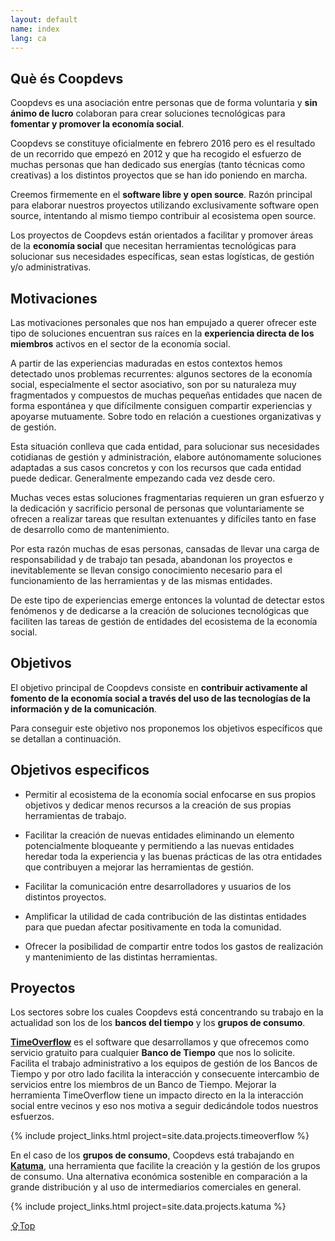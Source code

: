 ```yaml
---
layout: default
name: index
lang: ca
---
```


## Què és Coopdevs

Coopdevs es una asociación entre personas que de forma voluntaria y **sin ánimo
de lucro** colaboran para crear soluciones tecnológicas para **fomentar y
promover la economía social**.

Coopdevs se constituye oficialmente en febrero 2016 pero es el resultado de un
recorrido que empezó en 2012 y que ha recogido el esfuerzo de muchas personas
que han dedicado sus energías (tanto técnicas como creativas) a los distintos
proyectos que se han ido poniendo en marcha.

Creemos firmemente en el **software libre y open source**. Razón principal para
elaborar nuestros proyectos utilizando exclusivamente software open source,
intentando al mismo tiempo contribuir al ecosistema open source.

Los proyectos de Coopdevs están orientados a facilitar y promover áreas de la
**economía social** que necesitan herramientas tecnológicas para solucionar sus
necesidades específicas, sean estas logísticas, de gestión y/o administrativas.


## Motivaciones

Las motivaciones personales que nos han empujado a querer ofrecer este tipo de 
soluciones encuentran sus raíces en la **experiencia directa de los miembros** 
activos en el sector de la economía social.

A partir de las experiencias maduradas en estos contextos hemos detectado unos 
problemas recurrentes: algunos sectores de la economía social, especialmente el 
sector asociativo, son por su naturaleza muy fragmentados y compuestos de 
muchas pequeñas entidades que nacen de forma espontánea y que difícilmente 
consiguen compartir experiencias y apoyarse mutuamente. Sobre todo en relación 
a cuestiones organizativas y de gestión.

Esta situación conlleva que cada entidad, para solucionar sus necesidades 
cotidianas de gestión y administración, elabore autónomamente soluciones 
adaptadas a sus casos concretos y con los recursos que cada entidad puede 
dedicar. Generalmente empezando cada vez desde cero.

Muchas veces estas soluciones fragmentarias requieren un gran esfuerzo y la 
dedicación y sacrificio personal de personas que voluntariamente se ofrecen a 
realizar tareas que resultan extenuantes y difíciles tanto en fase de 
desarrollo como de mantenimiento.

Por esta razón muchas de esas personas, cansadas de llevar una carga de 
responsabilidad y de trabajo tan pesada, abandonan los proyectos e 
inevitablemente se llevan consigo conocimiento necesario para el funcionamiento 
de las herramientas y de las mismas entidades.

De este tipo de experiencias emerge entonces la voluntad de detectar estos 
fenómenos y de dedicarse a la creación de soluciones tecnológicas que faciliten 
las tareas de gestión de entidades del ecosistema de la economía social.


## Objetivos

El objetivo principal de Coopdevs consiste en **contribuir activamente al 
fomento de la economía social a través del uso de las tecnologías de la 
información y de la comunicación**.

Para conseguir este objetivo nos proponemos los objetivos específicos que se 
detallan a continuación.


## Objetivos especificos

- Permitir al ecosistema de la economía social enfocarse en sus propios 
  objetivos y dedicar menos recursos a la creación de sus propias herramientas 
  de trabajo.

- Facilitar la creación de nuevas entidades eliminando un elemento 
  potencialmente bloqueante y permitiendo a las nuevas entidades heredar toda 
  la experiencia y las buenas prácticas de las otra entidades que contribuyen a 
  mejorar las herramientas de gestión.

- Facilitar la comunicación entre desarrolladores y usuarios de los distintos 
  proyectos.

- Amplificar la utilidad de cada contribución de las distintas entidades para 
  que puedan afectar positivamente en toda la comunidad.

- Ofrecer la posibilidad de compartir entre todos los gastos de realización y 
  mantenimiento de las distintas herramientas.


## Proyectos

Los sectores sobre los cuales Coopdevs está concentrando su trabajo en la 
actualidad son los de los **bancos del tiempo** y los **grupos de consumo**.


[**TimeOverflow**][1] es el software que desarrollamos y que ofrecemos como 
servicio gratuito para cualquier <strong>Banco de Tiempo</strong> que nos lo 
solicite. Facilita el trabajo administrativo a los equipos de gestión de los 
Bancos de Tiempo y por otro lado facilita la interacción y consecuente 
intercambio de servicios entre los miembros de un Banco de Tiempo. Mejorar la 
herramienta TimeOverflow tiene un impacto directo en la la interacción social 
entre vecinos y eso nos motiva a seguir dedicándole todos nuestros esfuerzos.

{% include project_links.html project=site.data.projects.timeoverflow %}


En el caso de los **grupos de consumo**, Coopdevs está trabajando en 
[**Katuma**][2], una herramienta que facilite la creación y la gestión 
de los grupos de consumo. Una alternativa económica sostenible en comparación a 
la grande distribución y al uso de intermediarios comerciales en general.

{% include project_links.html project=site.data.projects.katuma %}


[⇪Top](#top)


[1]: https://www.timeoverflow.org/pages/about
[2]: http://katuma.org
